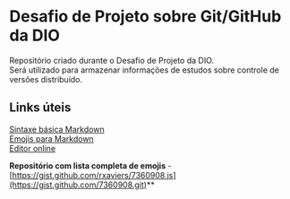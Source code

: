 # Desafio de Projeto sobre Git/GitHub da DIO
Repositório criado durante o Desafio de Projeto da DIO.  
Será utilizado para armazenar informações de estudos sobre controle de versões distribuído.

## Links úteis
[Sintaxe básica Markdown](https://www.markdownguide.org/)  
[Emojis para Markdown](https://dev.to/nikolab/complete-list-of-github-markdown-emoji-markup-5aia)  
[Editor online](https://stackedit.io/app#)  

**Repositório com lista completa de emojis** - [https://gist.github.com/rxaviers/7360908.js](https://gist.github.com/7360908.git)**
